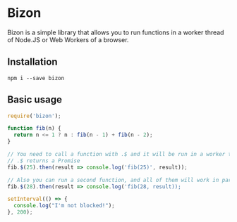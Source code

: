 # Bizon
Bizon is a simple library that allows you to run functions in a worker thread of Node.JS or Web Workers of a browser.

## Installation
```
npm i --save bizon
```
## Basic usage
```js
require('bizon');

function fib(n) {
  return n <= 1 ? n : fib(n - 1) + fib(n - 2);
}

// You need to call a function with .$ and it will be run in a worker thread of Node.JS or Web Worker in a browser
// .$ returns a Promise
fib.$(25).then(result => console.log('fib(25)', result));

// Also you can run a second function, and all of them will work in parallel
fib.$(28).then(result => console.log('fib(28, result));

setInterval(() => {
  console.log("I'm not blocked!");
}, 200);
```
